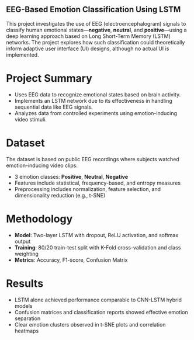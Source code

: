 ## EEG-Based Emotion Classification Using LSTM
This project investigates the use of EEG (electroencephalogram) signals to classify human emotional states—**negative**, **neutral**, and **positive**—using a deep learning approach based on Long Short-Term Memory (LSTM) networks. The project explores how such classification could theoretically inform adaptive user interface (UI) designs, although no actual UI is implemented.

# Project Summary
- Uses EEG data to recognize emotional states based on brain activity.
- Implements an LSTM network due to its effectiveness in handling sequential data like EEG signals.
- Analyzes data from controlled experiments using emotion-inducing video stimuli.

# Dataset
The dataset is based on public EEG recordings where subjects watched emotion-inducing video clips:
- 3 emotion classes: **Positive**, **Neutral**, **Negative**
- Features include statistical, frequency-based, and entropy measures
- Preprocessing includes normalization, feature selection, and dimensionality reduction (e.g., t-SNE)

# Methodology
- **Model**: Two-layer LSTM with dropout, ReLU activation, and softmax output
- **Training**: 80/20 train-test split with K-Fold cross-validation and class weighting
- **Metrics**: Accuracy, F1-score, Confusion Matrix

# Results
- LSTM alone achieved performance comparable to CNN-LSTM hybrid models
- Confusion matrices and classification reports showed effective emotion separation
- Clear emotion clusters observed in t-SNE plots and correlation heatmaps

